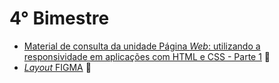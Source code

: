 # 4° Bimestre
- [Material de consulta da unidade Página _Web_: utilizando a responsividade em aplicações com HTML e CSS - Parte 1](https://drive.google.com/drive/folders/1P59ZzTVz8mWOAWueV_zdeSHBzwsm_UpX?usp=sharing) 📱
- [_Layout_ FIGMA](https://www.figma.com/design/ERtv0nCcGJKgERaPqrjVYZ/AluraBooks-%7C-Alura-Start-(Community)?node-id=37-94&node-type=canvas&t=cSGVDP6jRgP4Mlj1-0) 🎨

